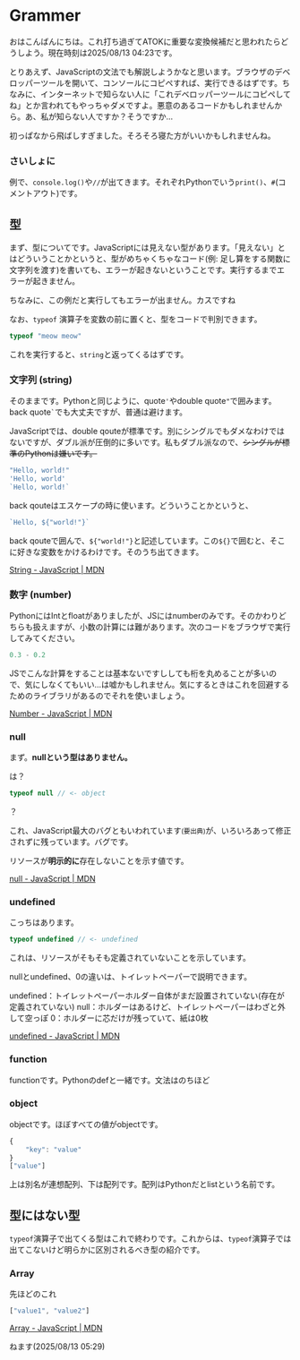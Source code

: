 # Grammer

おはこんばんにちは。これ打ち過ぎてATOKに重要な変換候補だと思われたらどうしよう。現在時刻は2025/08/13 04:23です。

とりあえず、JavaScriptの文法でも解説しようかなと思います。ブラウザのデベロッパーツールを開いて、コンソールにコピペすれば、実行できるはずです。ちなみに、インターネットで知らない人に「これデベロッパーツールにコピペしてね」とか言われてもやっちゃダメですよ。悪意のあるコードかもしれませんから。あ、私が知らない人ですか？そうですか...

初っぱなから飛ばしすぎました。そろそろ寝た方がいいかもしれませんね。

### さいしょに

例で、`console.log()`や`//`が出てきます。それぞれPythonでいう`print()`、`#`(コメントアウト)です。

## 型

まず、型についてです。JavaScriptには見えない型があります。「見えない」とはどういうことかというと、型がめちゃくちゃなコード(例: 足し算をする関数に文字列を渡す)を書いても、エラーが起きないということです。実行するまでエラーが起きません。

ちなみに、この例だと実行してもエラーが出ません。カスですね

なお、`typeof` 演算子を変数の前に置くと、型をコードで判別できます。

```js
typeof "meow meow"
```

これを実行すると、`string`と返ってくるはずです。

### 文字列 (string)

そのままです。Pythonと同じように、quote`'`やdouble quote`"`で囲みます。back quote`` ` ``でも大丈夫ですが、普通は避けます。

JavaScriptでは、double qouteが標準です。別にシングルでもダメなわけではないですが、ダブル派が圧倒的に多いです。私もダブル派なので、~~シングルが標準のPythonは嫌いです。~~

```js
"Hello, world!"
'Hello, world'
`Hello, world!`
```

back qouteはエスケープの時に使います。どういうことかというと、

```js
`Hello, ${"world!"}`
```

back qouteで囲んで、`${"world!"}`と記述しています。この`${}`で囲むと、そこに好きな変数をかけるわけです。そのうち出てきます。

[String - JavaScript | MDN](https://developer.mozilla.org/ja/docs/Web/JavaScript/Reference/Global_Objects/String)

### 数字 (number)

PythonにはIntとfloatがありましたが、JSにはnumberのみです。そのかわりどちらも扱えますが、小数の計算には難があります。次のコードをブラウザで実行してみてください。

```js
0.3 - 0.2
```

JSでこんな計算をすることは基本ないですししても桁を丸めることが多いので、気にしなくてもいい...は嘘かもしれません。気にするときはこれを回避するためのライブラリがあるのでそれを使いましょう。

[Number - JavaScript | MDN](https://developer.mozilla.org/ja/docs/Web/JavaScript/Reference/Global_Objects/Number)

### null

まず。**nullという型はありません。**

は？

```js
typeof null // <- object
```

？

これ、JavaScript最大のバグともいわれています<small>(要出典)</small>が、いろいろあって修正されずに残っています。バグです。

リソースが**明示的に**存在しないことを示す値です。

[null - JavaScript | MDN](https://developer.mozilla.org/ja/docs/Web/JavaScript/Reference/Operators/null)

### undefined

こっちはあります。

```js
typeof undefined // <- undefined
```

これは、リソースがそもそも定義されていないことを示しています。

nullとundefined、0の違いは、トイレットペーパーで説明できます。

undefined：トイレットペーパーホルダー自体がまだ設置されていない(存在が定義されていない)
null：ホルダーはあるけど、トイレットペーパーはわざと外して空っぽ
0：ホルダーに芯だけが残っていて、紙は0枚

[undefined - JavaScript | MDN](https://developer.mozilla.org/ja/docs/Web/JavaScript/Reference/Global_Objects/undefined)

### function

functionです。Pythonのdefと一緒です。文法はのちほど

### object

objectです。ほぼすべての値がobjectです。
```js
{
	"key": "value"
}
["value"]
```
上は別名が連想配列、下は配列です。配列はPythonだとlistという名前です。

## 型にはない型

`typeof`演算子で出てくる型はこれで終わりです。これからは、`typeof`演算子では出てこないけど明らかに区別されるべき型の紹介です。

### Array

先ほどのこれ

```js
["value1", "value2"]
```

[Array - JavaScript | MDN](https://developer.mozilla.org/ja/docs/Web/JavaScript/Reference/Global_Objects/Array)

ねます(2025/08/13 05:29)
